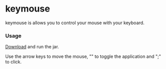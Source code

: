 # keymouse

keymouse is allows you to control your mouse with your keyboard.

### Usage
[Download](https://github.com/marvelm/keymouse/releases/download/0.1.0-SNAPSHOT/keymouse-0.1.0-SNAPSHOT-standalone.jar) and run the jar.

Use the arrow keys to move the mouse, "\" to toggle the application and ";" to click.
